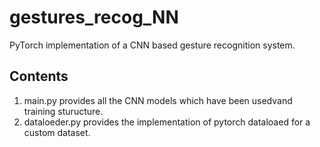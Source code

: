 # gestures_recog_NN

PyTorch implementation of a CNN based gesture recognition system.

## Contents
1) main.py provides all the CNN models which have been usedvand training sturucture.
2) dataloeder.py provides the implementation of pytorch dataloaed for a custom dataset.
